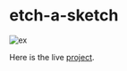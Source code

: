 # etch-a-sketch

![ex](https://user-images.githubusercontent.com/78226909/185737898-69f044b6-a7f5-4bd5-a364-4bab89a63647.jpg)

Here is the live [project](https://geckguy.github.io/etch-a-sketch/).
